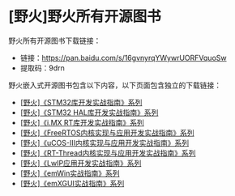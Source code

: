 # [野火]野火所有开源图书
野火所有开源图书下载链接：
* 链接：https://pan.baidu.com/s/16gvnyrqYWywrUORFVquoSw 
* 提取码：9drn 

野火嵌入式开源图书包含以下内容，以下页面包含独立的下载链接：
* [[野火]《STM32库开发实战指南》系列](https://github.com/WildFire-Git/products/wiki/%5B%E9%87%8E%E7%81%AB%5D%E3%80%8ASTM32%E5%BA%93%E5%BC%80%E5%8F%91%E5%AE%9E%E6%88%98%E6%8C%87%E5%8D%97%E3%80%8B%E7%B3%BB%E5%88%97)
* [[野火]《STM32 HAL库开发实战指南》系列](https://github.com/WildFire-Git/products/wiki/%5B%E9%87%8E%E7%81%AB%5D%E3%80%8ASTM32-HAL%E5%BA%93%E5%BC%80%E5%8F%91%E5%AE%9E%E6%88%98%E6%8C%87%E5%8D%97%E3%80%8B%E7%B3%BB%E5%88%97)
* [[野火]《i.MX RT库开发实战指南》系列](https://github.com/WildFire-Git/products/wiki/%5B%E9%87%8E%E7%81%AB%5D%E3%80%8Ai.MX-RT%E5%BA%93%E5%BC%80%E5%8F%91%E5%AE%9E%E6%88%98%E6%8C%87%E5%8D%97%E3%80%8B%E7%B3%BB%E5%88%97)
* [[野火]《FreeRTOS内核实现与应用开发实战指南》系列](https://github.com/WildFire-Git/products/wiki/%5B%E9%87%8E%E7%81%AB%5D%E3%80%8AFreeRTOS%E5%86%85%E6%A0%B8%E5%AE%9E%E7%8E%B0%E4%B8%8E%E5%BA%94%E7%94%A8%E5%BC%80%E5%8F%91%E5%AE%9E%E6%88%98%E6%8C%87%E5%8D%97%E3%80%8B%E7%B3%BB%E5%88%97)
* [[野火]《uCOS-III内核实现与应用开发实战指南》系列](https://github.com/WildFire-Git/products/wiki/%5B%E9%87%8E%E7%81%AB%5D%E3%80%8AuCOS-III%E5%86%85%E6%A0%B8%E5%AE%9E%E7%8E%B0%E4%B8%8E%E5%BA%94%E7%94%A8%E5%BC%80%E5%8F%91%E5%AE%9E%E6%88%98%E6%8C%87%E5%8D%97%E3%80%8B%E7%B3%BB%E5%88%97)
* [[野火]《RT-Thread内核实现与应用开发实战指南》系列](https://github.com/WildFire-Git/products/wiki/%5B%E9%87%8E%E7%81%AB%5D%E3%80%8ART-Thread%E5%86%85%E6%A0%B8%E5%AE%9E%E7%8E%B0%E4%B8%8E%E5%BA%94%E7%94%A8%E5%BC%80%E5%8F%91%E5%AE%9E%E6%88%98%E6%8C%87%E5%8D%97%E3%80%8B%E7%B3%BB%E5%88%97)
* [[野火]《LwIP应用开发实战指南》系列](https://github.com/WildFire-Git/products/wiki/%5B%E9%87%8E%E7%81%AB%5D%E3%80%8ALwIP%E5%BA%94%E7%94%A8%E5%BC%80%E5%8F%91%E5%AE%9E%E6%88%98%E6%8C%87%E5%8D%97%E3%80%8B%E7%B3%BB%E5%88%97)
* [[野火]《emWin实战指南》系列](https://github.com/WildFire-Git/products/wiki/%5B%E9%87%8E%E7%81%AB%5D%E3%80%8AemWin%E5%AE%9E%E6%88%98%E6%8C%87%E5%8D%97%E3%80%8B%E7%B3%BB%E5%88%97)
* [[野火]《emXGUI实战指南》系列](https://github.com/WildFire-Git/products/wiki/%5B%E9%87%8E%E7%81%AB%5D%E3%80%8AemXGUI%E5%AE%9E%E6%88%98%E6%8C%87%E5%8D%97%E3%80%8B%E7%B3%BB%E5%88%97)

